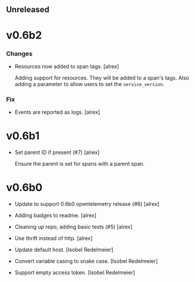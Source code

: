 ## Unreleased

v0.6b2
======

### Changes

* Resources now added to span tags. [alrex]

  Adding support for resources. They will be added to a span's tags. Also adding a parameter to allow users to set the `service_version`.

### Fix

* Events are reported as logs. [alrex]

v0.6b1
======

* Set parent ID if present (#7) [alrex]

  Ensure the parent is set for spans with a parent span.


v0.6b0
======

* Update to support 0.6b0 opentelemetry release (#6) [alrex]

* Adding badges to readme. [alrex]

* Cleaning up repo, adding basic tests (#5) [alrex]

* Use thrift instead of http. [alrex]

* Update default host. [Isobel Redelmeier]

* Convert variable casing to snake case. [Isobel Redelmeier]

* Support empty access token. [Isobel Redelmeier]
